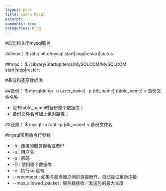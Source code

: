 ```yaml
---
layout: post
title: Learn Mysql
excerpt:
comments: true
categories: blog
---
```


#启动和关闭mysql服务

##linux：
$ /etc/init.d/mysql start|stop|restart|status

##mac：
$ /Library/StartupItems/MySQLCOM/MySQLCOM start|stop|restart

#备份和还原数据库

##备份：
$ mysqldump -u (user_name) -p (db_name) (table_name) > 备份文件名称

* 没有table_name时备份整个数据库；
* 备份文件名可加上绝对路径；

##还原：
$ mysql -u root -p (db_name) < 备份文件名

#mysql常用命令行参数
* -h : 连接的服务器名或者IP
* -u : 用户名
* -p : 密码
* -D : 使用哪个数据库
* -e : 执行sql语句
* --reconnect : 如果与服务器之间的连接断开，自动尝试重新连接
* --max_allowed_packet : 服务器接收／发送包的最大长度